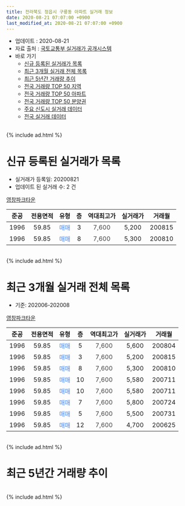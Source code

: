 ```yaml
---
title: 전라북도 정읍시 구룡동 아파트 실거래 정보
date: 2020-08-21 07:07:00 +0900
last_modified_at: 2020-08-21 07:07:00 +0900
---
```


* 업데이트 : 2020-08-21
* 자료 출처 : [국토교통부 실거래가 공개시스템](http://rt.molit.go.kr)
* 바로 가기
    * [신규 등록된 실거래가 목록](#신규-등록된-실거래가-목록)
    * [최근 3개월 실거래 전체 목록](#최근-3개월-실거래-전체-목록)
    * [최근 5년간 거래량 추이](#최근-5년간-거래량-추이)
    * [전국 거래량 TOP 50 지역](https://inasie.github.io/apt-trade-info/최근-3개월-전국에서-가장-거래가-많이-발생한-지역)
    * [전국 거래량 TOP 50 아파트](https://inasie.github.io/apt-trade-info/최근-3개월-전국에서-가장-거래가-많이-발생한-아파트)
    * [전국 거래량 TOP 50 분양권](https://inasie.github.io/apt-trade-info/최근-3개월-전국에서-가장-거래가-많이-발생한-분양권)
    * [주요 신도시 실거래 데이터](https://inasie.github.io/apt-trade-info/주요-신도시)
    * [전국 실거래 데이터](https://inasie.github.io/apt-trade-info/전국)
<br>
{% include ad.html %}
<br>

# 신규 등록된 실거래가 목록
* 실거래가 등록일: 20200821
* 업데이트 된 실거래 수: 2 건


[영창파크타운](https://search.naver.com/search.naver?query=%EC%A0%84%EB%9D%BC%EB%B6%81%EB%8F%84+%EC%A0%95%EC%9D%8D%EC%8B%9C+%EA%B5%AC%EB%A3%A1%EB%8F%99+%EC%98%81%EC%B0%BD%ED%8C%8C%ED%81%AC%ED%83%80%EC%9A%B4)

|준공|전용면적|유형|층|역대최고가|실거래가|거래월|
|:---:|:---:|:---:|:---:|:---:|:---:|:---:|
|1996|59.85|<span style="color:#4285f3">매매</span>|3|<span style="color:#444444">7,600</span>|5,200|200815|
|1996|59.85|<span style="color:#4285f3">매매</span>|8|<span style="color:#444444">7,600</span>|5,300|200810|


<br>
{% include ad.html %}
<br>

# 최근 3개월 실거래 전체 목록
* 기준: 202006-202008


[영창파크타운](https://search.naver.com/search.naver?query=%EC%A0%84%EB%9D%BC%EB%B6%81%EB%8F%84+%EC%A0%95%EC%9D%8D%EC%8B%9C+%EA%B5%AC%EB%A3%A1%EB%8F%99+%EC%98%81%EC%B0%BD%ED%8C%8C%ED%81%AC%ED%83%80%EC%9A%B4)

|준공|전용면적|유형|층|역대최고가|실거래가|거래월|
|:---:|:---:|:---:|:---:|:---:|:---:|:---:|
|1996|59.85|<span style="color:#4285f3">매매</span>|5|<span style="color:#444444">7,600</span>|5,600|200804|
|1996|59.85|<span style="color:#4285f3">매매</span>|3|<span style="color:#444444">7,600</span>|5,200|200815|
|1996|59.85|<span style="color:#4285f3">매매</span>|8|<span style="color:#444444">7,600</span>|5,300|200810|
|1996|59.85|<span style="color:#4285f3">매매</span>|10|<span style="color:#444444">7,600</span>|5,580|200711|
|1996|59.85|<span style="color:#4285f3">매매</span>|10|<span style="color:#444444">7,600</span>|5,580|200711|
|1996|59.85|<span style="color:#4285f3">매매</span>|7|<span style="color:#444444">7,600</span>|5,800|200724|
|1996|59.85|<span style="color:#4285f3">매매</span>|5|<span style="color:#444444">7,600</span>|5,500|200731|
|1996|59.85|<span style="color:#4285f3">매매</span>|12|<span style="color:#444444">7,600</span>|4,700|200625|


<br>
{% include ad.html %}
<br>

# 최근 5년간 거래량 추이


<div style="width:100%;">
    <canvas id="deal_progress" height="200"></canvas>
</div>

<script>
new Chart(document.getElementById("deal_progress"), {
    type: 'line',
    data: {
        labels: ['201508','201509','201510','201511','201512','201601','201602','201603','201604','201605','201606','201607','201608','201609','201610','201611','201612','201701','201702','201703','201704','201705','201706','201707','201708','201709','201710','201711','201712','201801','201802','201803','201804','201805','201806','201807','201808','201809','201810','201811','201812','201901','201902','201903','201904','201905','201906','201907','201908','201909','201910','201911','201912','202001','202002','202003','202004','202005','202006','202007','202008'],
        datasets: [{
            label: '매매',
            pointRadius: 1,
            data: [6, 3, 2, 3, 2, 3, 0, 5, 5, 1, 2, 3, 1, 2, 2, 0, 1, 4, 1, 3, 4, 2, 1, 1, 2, 6, 2, 3, 0, 1, 2, 3, 3, 3, 0, 4, 2, 3, 3, 2, 2, 3, 6, 4, 1, 2, 1, 2, 5, 2, 4, 3, 2, 3, 1, 2, 1, 1, 1, 4, 3],
            borderColor: "rgba(255, 201, 14, 1)",
            backgroundColor: "rgba(255, 201, 14, 0.5)",
            fill: false,
            lineTension: 0
        },{
            label: '전월세',
            pointRadius: 1,
            data: [0, 1, 0, 1, 0, 1, 1, 0, 1, 0, 0, 0, 0, 1, 1, 1, 1, 0, 0, 1, 1, 2, 1, 1, 3, 0, 1, 1, 0, 0, 2, 2, 1, 0, 1, 0, 0, 2, 0, 0, 1, 1, 0, 1, 1, 1, 0, 1, 0, 1, 1, 2, 0, 0, 0, 0, 1, 1, 0, 0, 0],
            borderColor: "rgba(0, 141, 185, 1)",
            backgroundColor: "rgba(0, 141, 185, 0.5)",
            fill: false,
            lineTension: 0
        }
        ]
    },
    options: {
        responsive: true,
        title: {
            display: false
        },
        tooltips: {
            mode: 'index',
            intersect: false
        },
        hover: {
            mode: 'nearest',
            intersect: true
        },
        scales: {
            xAxes: [{
                display: true,
                scaleLabel: {
                    display: true,
                    labelString: '년/월'
                }
            }],
            yAxes: [{
                display: true,
                ticks: {
                    suggestedMin: 0,
                },
                scaleLabel: {
                    display: true,
                    labelString: '실거래 수'
                }
            }]
        }
    }
});

</script>


<br>
{% include ad.html %}
<br>

